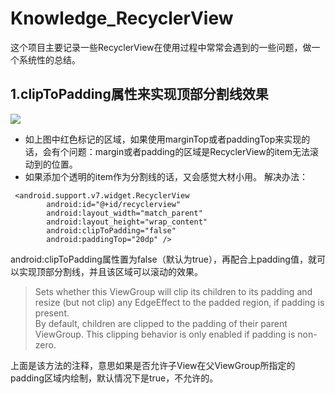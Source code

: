 # Knowledge_RecyclerView
这个项目主要记录一些RecyclerView在使用过程中常常会遇到的一些问题，做一个系统性的总结。

## 1.clipToPadding属性来实现顶部分割线效果
![](http://a3.qpic.cn/psb?/V140L2yT0frtRf/74wf9QphsEZsVBLeDvqYpZWG1ywxIELsi4Um0uOw8Iw!/b/dPIAAAAAAAAA&bo=iAJiBIgCYgQDByI!&rf=viewer_4)

* 如上图中红色标记的区域，如果使用marginTop或者paddingTop来实现的话，会有个问题：margin或者padding的区域是RecyclerView的item无法滚动到的位置。
* 如果添加个透明的item作为分割线的话，又会感觉大材小用。 
解决办法：
```
 <android.support.v7.widget.RecyclerView
        android:id="@+id/recyclerview"
        android:layout_width="match_parent"
        android:layout_height="wrap_content"
        android:clipToPadding="false"
        android:paddingTop="20dp" />
```
android:clipToPadding属性置为false（默认为true），再配合上padding值，就可以实现顶部分割线，并且该区域可以滚动的效果。
>    Sets whether this ViewGroup will clip its children to its padding and resize (but not clip) any EdgeEffect to the padded region, if padding is present.  
>    By default, children are clipped to the padding of their parent ViewGroup. This clipping behavior is only enabled if padding is non-zero.  

上面是该方法的注释，意思如果是否允许子View在父ViewGroup所指定的padding区域内绘制，默认情况下是true，不允许的。










